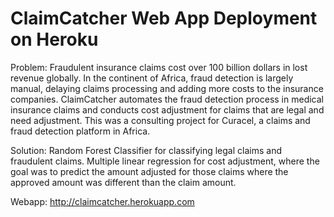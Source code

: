 # ClaimCatcher Web App Deployment on Heroku

Problem:
Fraudulent insurance claims cost over 100 billion dollars in lost revenue globally. In the continent of Africa, fraud detection is largely manual, delaying claims processing and adding more costs to the insurance companies. ClaimCatcher automates the fraud detection process in medical insurance claims and conducts cost adjustment for claims that are legal and need adjustment. This was a consulting project for Curacel, a claims and fraud detection platform in Africa.

Solution:
Random Forest Classifier for classifying legal claims and fraudulent claims. Multiple linear regression for cost adjustment, where the goal was to predict the amount adjusted for those claims where the approved amount was different than the claim amount.

Webapp: http://claimcatcher.herokuapp.com
